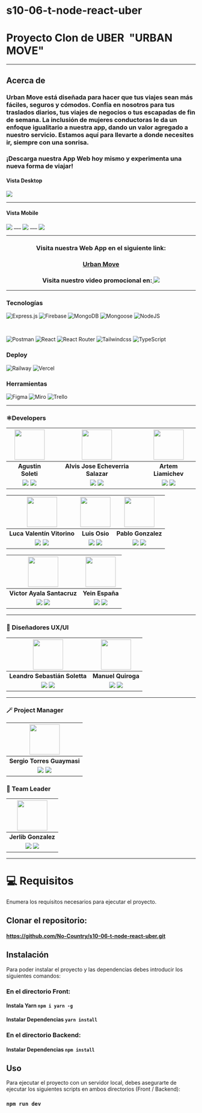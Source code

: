 # s10-06-t-node-react-uber 
# Proyecto Clon de UBER <img align="center" src="">  **"URBAN MOVE"**
---
## Acerca de
### Urban Move está diseñada para hacer que tus viajes sean más fáciles, seguros y cómodos. Confía en nosotros para tus traslados diarios, tus viajes de negocios o tus escapadas de fin de semana. La inclusión de mujeres conductoras le da un enfoque igualitario a nuestra app, dando un valor agregado a nuestro servicio. Estamos aquí para llevarte a donde necesites ir, siempre con una sonrisa. 
### ¡Descarga nuestra App Web hoy mismo y experimenta una nueva forma de viajar!
#### Vista Desktop
<img align="center" src="https://res.cloudinary.com/danjwp1pg/image/upload/v1694560378/Home.png">
<hr/>

#### Vista Mobile
<img align="center" src="https://res.cloudinary.com/danjwp1pg/image/upload/v1694560376/Mobile_Home.png">
___
<img align="center" src="https://res.cloudinary.com/danjwp1pg/image/upload/v1694561795/Dashboard.png">
___ 
<img align="center" src="https://res.cloudinary.com/danjwp1pg/image/upload/v1694658595/Search.png">

<hr/>

<h3 align="center"  ><b> Visita nuestra Web App en el siguiente link:</b></h3>
<h3 align="center"><a href="https://urbanmove.vercel.app/" target="_blank" rel="noopener noreferrer"> Urban Move</a></h3>
<h3 align="center"><b> Visita nuestro video promocional en:</b><a href="https://www.youtube.com/watch?v=Z9utuJtEJq4" target="_blank" rel="noopener noreferrer"> <img src="https://img.shields.io/badge/Video%20-%23FF0000.svg?&style=for-the-badge&logo=YouTube&logoColor=white"/></a></h3>

<hr/>

###  Tecnologías 
![Express.js](https://img.shields.io/badge/Express.js-%23404d59.svg?style=for-the-badge&logo=Express&logoColor=%2361DAFB) 
![Firebase](https://res.cloudinary.com/danjwp1pg/image/upload/v1694644911/firebase.svg)
![MongoDB](https://res.cloudinary.com/danjwp1pg/image/upload/v1694565646/MondoDB_i99ysm.svg)
![Mongoose](https://res.cloudinary.com/danjwp1pg/image/upload/v1694659947/mongoose.svg)
![NodeJS](https://img.shields.io/badge/Node.js-6DA55F?style=for-the-badge&logo=Node.js&logoColor=white)

<br/>

![Postman](https://res.cloudinary.com/danjwp1pg/image/upload/v1694659947/postman.svg)
![React](https://img.shields.io/badge/React-149eca?style=for-the-badge&logo=react&logoColor=fff)
![React Router](https://img.shields.io/badge/React_Router-000?style=for-the-badge&logo=reactrouter&logoColor=fff)
![Tailwindcss](https://img.shields.io/badge/tailwind-3b82f6?style=for-the-badge&logo=Tailwindcss&logoColor=white)
![TypeScript](https://img.shields.io/badge/Typescript-0074C2?style=for-the-badge&logo=Typescript&logoColor=white)

###  Deploy
![Railway](https://res.cloudinary.com/danjwp1pg/image/upload/v1694644335/railway_s.svg)
![Vercel](https://img.shields.io/badge/vercel%20-%23000000.svg?&style=for-the-badge&logo=vercel&logoColor=white)

###  Herramientas
![Figma](https://res.cloudinary.com/danjwp1pg/image/upload/v1694564806/Figma_izf7ta.svg)
![Miro](https://res.cloudinary.com/danjwp1pg/image/upload/v1694564806/Miro_zrblca.svg)
![Trello](https://res.cloudinary.com/danjwp1pg/image/upload/v1694564806/Trello_uqbiqn.svg)
<hr/>

### ⚛️Developers

| <img src="https://ca.slack-edge.com/T032Y55Q6VC-U04SL3QQJTD-67271d10c1a1-512" width=80>| <img src="https://ca.slack-edge.com/T032Y55Q6VC-U054MDY2A5U-5e8186c42f0c-512" width=80>| <img src="https://ca.slack-edge.com/T032Y55Q6VC-U05KK200EP4-b49abeeb2b58-512" width=80>|
|:-:|:-:|:-:|
| **Agustin Soleti**| **Alvis Jose Echeverria Salazar**| **Artem Liamichev**| 
| <a href="https://github.com/aguusoleti"><img src="https://img.shields.io/badge/github-%23121011.svg?&style=for-the-badge&logo=github&logoColor=white"/></a> <a href="https://www.linkedin.com/in/aguusoleti/"><img src="https://img.shields.io/badge/linkedin%20-%230077B5.svg?&style=for-the-badge&logo=linkedin&logoColor=white"/></a> | <a href="https://github.com/alvisEcheverria"><img src="https://img.shields.io/badge/github-%23121011.svg?&style=for-the-badge&logo=github&logoColor=white"/></a> <a href="https://www.linkedin.com/in/alvis-echeverria-555202244/"><img src="https://img.shields.io/badge/linkedin%20-%230077B5.svg?&style=for-the-badge&logo=linkedin&logoColor=white"/><a> | <a href="https://github.com/artem-liamichev"><img src="https://img.shields.io/badge/github-%23121011.svg?&style=for-the-badge&logo=github&logoColor=white"/></a> <a href="https://www.linkedin.com/in/artem-liamichev-6227b7266/"><img src="https://img.shields.io/badge/linkedin%20-%230077B5.svg?&style=for-the-badge&logo=linkedin&logoColor=white"/><a>

| <img src="https://ca.slack-edge.com/T032Y55Q6VC-U05KG404K61-418e7d17d018-512" width=80>| <img src="https://ca.slack-edge.com/T032Y55Q6VC-U05KG4BHG1K-78388deeab55-512" width=80>| <img src="https://ca.slack-edge.com/T032Y55Q6VC-U05E935DWJC-009d06664a2b-512" width=80>|
|:-:|:-:|:-:|
| **Luca Valentín Vitorino**| **Luis Osio**| **Pablo Gonzalez** | 
| <a href="https://github.com/vitorinoluca"><img src="https://img.shields.io/badge/github-%23121011.svg?&style=for-the-badge&logo=github&logoColor=white"/></a> <a href="https://ar.linkedin.com/in/luca-vitorino"><img src="https://img.shields.io/badge/linkedin%20-%230077B5.svg?&style=for-the-badge&logo=linkedin&logoColor=white"/></a> | <a href="https://github.com/LOsioChico"><img src="https://img.shields.io/badge/github-%23121011.svg?&style=for-the-badge&logo=github&logoColor=white"/></a> <a href="https://www.linkedin.com/in/losiochico/"><img src="https://img.shields.io/badge/linkedin%20-%230077B5.svg?&style=for-the-badge&logo=linkedin&logoColor=white"/><a> | <a href="https://github.com/ThePabloRevengeance"><img src="https://img.shields.io/badge/github-%23121011.svg?&style=for-the-badge&logo=github&logoColor=white"/></a> <a href="https://www.linkedin.com/in/pablo-julian-gonzalez/"><img src="https://img.shields.io/badge/linkedin%20-%230077B5.svg?&style=for-the-badge&logo=linkedin&logoColor=white"/><a>


| <img src="https://ca.slack-edge.com/T032Y55Q6VC-U05K4FPPKRV-8a419621a6dc-512" width=80>| <img src="https://ca.slack-edge.com/T032Y55Q6VC-U05K4FV1ACX-02b4e7cc5404-512" width=80> 
|:-:|:-:|
| **Victor Ayala Santacruz**| **Yein España**|  
| <a href="https://github.com/vicdeveloperr"><img src="https://img.shields.io/badge/github-%23121011.svg?&style=for-the-badge&logo=github&logoColor=white"/></a> <a href="https://py.linkedin.com/in/victor-ayala-santacruz-3243b623a"><img src="https://img.shields.io/badge/linkedin%20-%230077B5.svg?&style=for-the-badge&logo=linkedin&logoColor=white"/></a> | <a href="https://github.com/yeinwillie"><img src="https://img.shields.io/badge/github-%23121011.svg?&style=for-the-badge&logo=github&logoColor=white"/></a> <a href="https://www.linkedin.com/in/yein-e-734a7a233"><img src="https://img.shields.io/badge/linkedin%20-%230077B5.svg?&style=for-the-badge&logo=linkedin&logoColor=white"/><a> |


<hr/>

### 🎨 Diseñadores UX/UI
| <img src="https://ca.slack-edge.com/T032Y55Q6VC-U05L8P00JG0-efbdc2d26f3b-512" width=80>| <img src="https://ca.slack-edge.com/T032Y55Q6VC-U05C53LSLF5-7739e8089894-512" width=80> 
|:-:|:-:|
| **Leandro Sebastián Soletta** |  **Manuel Quiroga**|  
|<a href="https://www.behance.net/leandrosoletta1"><img src="https://img.shields.io/badge/Behance-1769ff?style=for-the-badge&logo=behance&logoColor=white"></a> <a href="https://ar.linkedin.com/in/leandro-soletta-1a5b62261"><img src="https://img.shields.io/badge/linkedin%20-%230077B5.svg?&style=for-the-badge&logo=linkedin&logoColor=white"/></a> | <a href="https://www.behance.net/manuelquiroga7"><img src="https://img.shields.io/badge/Behance-1769ff?style=for-the-badge&logo=behance&logoColor=white"></a> <a href="https://www.linkedin.com/in/manuelquirogalaspiur"><img src="https://img.shields.io/badge/linkedin%20-%230077B5.svg?&style=for-the-badge&logo=linkedin&logoColor=white"/><a> |

<hr/>

### 🪄 Project Manager
| <img src="https://ca.slack-edge.com/T032Y55Q6VC-U05KXLJJE4R-cade430e0656-512" width=80>|
|:-:|
| **Sergio Torres Guaymasi**|
|<a href="https://github.com/Sergio-TG"><img src="https://img.shields.io/badge/github-%23121011.svg?&style=for-the-badge&logo=github&logoColor=white"/></a> <a href="https://www.linkedin.com/in/sergiotg2022/"><img src="https://img.shields.io/badge/linkedin%20-%230077B5.svg?&style=for-the-badge&logo=linkedin&logoColor=white"/></a> ||

### 📝 Team Leader
| <img src="https://ca.slack-edge.com/T032Y55Q6VC-U05L8NQDAP2-9bdc7c1d854c-512" width=80>|
|:-:|
| **Jerlib Gonzalez**|
|<a href="https://github.com/JerlibGnzlz"><img src="https://img.shields.io/badge/github-%23121011.svg?&style=for-the-badge&logo=github&logoColor=white"/></a> <a href="https://www.linkedin.com/in/jerlibgnzlz/"><img src="https://img.shields.io/badge/linkedin%20-%230077B5.svg?&style=for-the-badge&logo=linkedin&logoColor=white"/></a> ||

<hr/>

# 💻 Requisitos
Enumera los requisitos necesarios para ejecutar el proyecto.

## Clonar el repositorio: 
#### https://github.com/No-Country/s10-06-t-node-react-uber.git

## Instalación
Para poder instalar el proyecto y las dependencias debes introducir los siguientes comandos:

### En el directorio Front:
#### Instala Yarn `npm i yarn -g`
#### Instalar Dependencias `yarn install`

### En el directorio Backend:
#### Instalar Dependencias `npm install`


## Uso
Para ejecutar el proyecto con un servidor local, debes asegurarte de ejecutar los siguientes scripts en ambos directorios (Front / Backend):
### `npm run dev`
